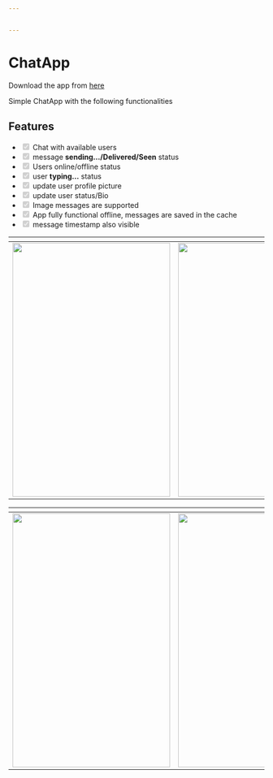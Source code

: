 ```yaml
---


---
```


<h1 id="chatapp">ChatApp</h1>
<p>Download the app from <a href="https://drive.google.com/file/d/1_jpPWAJHwbs61E3xBKOWznQ_tdE2JiTw/view?usp=sharing">here</a></p>
<p>Simple ChatApp with the following functionalities</p>
<h2 id="features">Features</h2>
<ul>
<li class="task-list-item"><input type="checkbox" class="task-list-item-checkbox" checked="true" disabled=""> Chat with available users</li>
<li class="task-list-item"><input type="checkbox" class="task-list-item-checkbox" checked="true" disabled=""> message <strong>sending…/Delivered/Seen</strong> status</li>
<li class="task-list-item"><input type="checkbox" class="task-list-item-checkbox" checked="true" disabled=""> Users online/offline status</li>
<li class="task-list-item"><input type="checkbox" class="task-list-item-checkbox" checked="true" disabled=""> user <strong>typing…</strong> status</li>
<li class="task-list-item"><input type="checkbox" class="task-list-item-checkbox" checked="true" disabled=""> update user profile picture</li>
<li class="task-list-item"><input type="checkbox" class="task-list-item-checkbox" checked="true" disabled=""> update user status/Bio</li>
<li class="task-list-item"><input type="checkbox" class="task-list-item-checkbox" checked="true" disabled=""> Image messages are supported</li>
<li class="task-list-item"><input type="checkbox" class="task-list-item-checkbox" checked="true" disabled=""> App fully functional offline, messages are saved in the cache</li>
<li class="task-list-item"><input type="checkbox" class="task-list-item-checkbox" checked="true" disabled=""> message timestamp also visible</li>
</ul>

<table>
<thead>
<tr>
<th></th>
<th></th>
<th></th>
</tr>
</thead>
<tbody>
<tr>
<td><img src="https://user-images.githubusercontent.com/45118110/81303946-0450f800-909a-11ea-98f0-ee0fc68096ea.png" width="310" height="500"></td>
<td><img src="https://user-images.githubusercontent.com/45118110/81304009-1894f500-909a-11ea-861c-f3f0194ea319.png" width="310" height="500"></td>
<td><img src="https://user-images.githubusercontent.com/45118110/81304080-34989680-909a-11ea-9052-1989ace259b5.png" width="310" height="500"></td>
</tr>
</tbody>
</table>
<table>
<thead>
<tr>
<th></th>
<th></th>
<th></th>
</tr>
</thead>
<tbody>
<tr>
<td><img src="https://user-images.githubusercontent.com/45118110/81304139-4a0dc080-909a-11ea-9a64-48a3082ade8a.png" width="310" height="500"></td>
<td><img src="https://user-images.githubusercontent.com/45118110/81304185-585bdc80-909a-11ea-8da3-eabb1c9f70e1.png" width="310" height="500"></td>
<td><img src="https://user-images.githubusercontent.com/45118110/81304222-66a9f880-909a-11ea-9ab7-325299ecdc3e.png" width="310" height="500"></td>
</tr>
</tbody>
</table>
